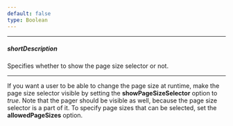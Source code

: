 ```yaml
---
default: false
type: Boolean
---
```

---
##### shortDescription
Specifies whether to show the page size selector or not.

---
If you want a user to be able to change the page size at runtime, make the page size selector visible by setting the **showPageSizeSelector** option to *true*. Note that the pager should be visible as well, because the page size selector is a part of it. To specify page sizes that can be selected, set the **allowedPageSizes** option.